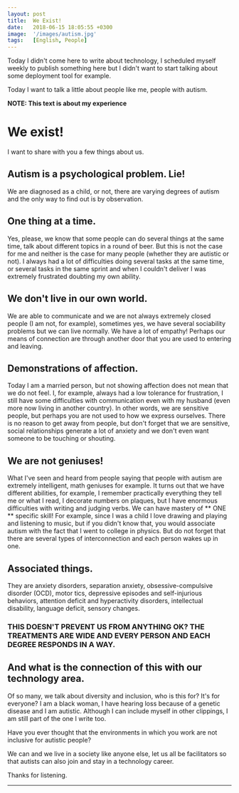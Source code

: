 ```yaml
---
layout: post
title:  We Exist!
date:   2018-06-15 18:05:55 +0300
image:  '/images/autism.jpg'
tags:   [English, People]
---
```


Today I didn't come here to write about technology, I scheduled myself weekly to publish something here but I didn't want to start talking about some deployment tool for example.

Today I want to talk a little about people like me, people with autism.

**NOTE: This text is about my experience**

# We exist!
I want to share with you a few things about us.

## Autism is a psychological problem. Lie!
We are diagnosed as a child, or not, there are varying degrees of autism and the only way to find out is by observation.

## One thing at a time.
Yes, please, we know that some people can do several things at the same time, talk about different topics in a round of beer. But this is not the case for me and neither is the case for many people (whether they are autistic or not).
I always had a lot of difficulties doing several tasks at the same time, or several tasks in the same sprint and when I couldn't deliver I was extremely frustrated doubting my own ability.

## We don't live in our own world.
We are able to communicate and we are not always extremely closed people (I am not, for example), sometimes yes, we have several sociability problems but we can live normally. We have a lot of empathy!
Perhaps our means of connection are through another door that you are used to entering and leaving.

## Demonstrations of affection.
Today I am a married person, but not showing affection does not mean that we do not feel. I, for example, always had a low tolerance for frustration, I still have some difficulties with communication even with my husband (even more now living in another country). In other words, we are sensitive people, but perhaps you are not used to how we express ourselves.
There is no reason to get away from people, but don't forget that we are sensitive, social relationships generate a lot of anxiety and we don't even want someone to be touching or shouting.

## We are not geniuses!
What I've seen and heard from people saying that people with autism are extremely intelligent, math geniuses for example. It turns out that we have different abilities, for example, I remember practically everything they tell me or what I read, I decorate numbers on plaques, but I have enormous difficulties with writing and judging verbs. We can have mastery of ** ONE ** specific skill! For example, since I was a child I love drawing and playing and listening to music, but if you didn't know that, you would associate autism with the fact that I went to college in physics.
But do not forget that there are several types of interconnection and each person wakes up in one.

## Associated things.
They are anxiety disorders, separation anxiety, obsessive-compulsive disorder (OCD), motor tics, depressive episodes and self-injurious behaviors, attention deficit and hyperactivity disorders, intellectual disability, language deficit, sensory changes.
### THIS DOESN'T PREVENT US FROM ANYTHING OK? THE TREATMENTS ARE WIDE AND EVERY PERSON AND EACH DEGREE RESPONDS IN A WAY.

## And what is the connection of this with our technology area.
Of so many, we talk about diversity and inclusion, who is this for? It's for everyone?
I am a black woman, I have hearing loss because of a genetic disease and I am autistic. Although I can include myself in other clippings, I am still part of the one I write too.

Have you ever thought that the environments in which you work are not inclusive for autistic people?

We can and we live in a society like anyone else, let us all be facilitators so that autists can also join and stay in a technology career.

Thanks for listening.

***